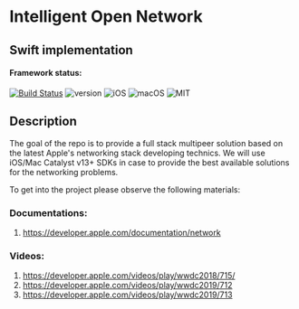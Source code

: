 # Intelligent Open Network
## Swift implementation

#### Framework status:
[![Build Status](https://app.bitrise.io/app/14cb38e60f97cfc3/status.svg?token=8mYSwhX4XyzQ0HG7PZesFQ)](https://app.bitrise.io/app/14cb38e60f97cfc3)
![version](https://img.shields.io/badge/version-0.0.1-blue)
![iOS](https://img.shields.io/badge/platform_iOS-13.0-green)
![macOS](https://img.shields.io/badge/platform_macOS-10.15-green)
![MIT](https://cocoapod-badges.herokuapp.com/l/NSStringMask/badge.png)

## Description

The goal of the repo is to provide a full stack multipeer solution based on the latest Apple's networking stack developing technics. We will use iOS/Mac Catalyst v13+ SDKs in case to provide the best available solutions for the networking problems.

To get into the project please observe the following materials:

### Documentations:
1. https://developer.apple.com/documentation/network

### Videos:
1. https://developer.apple.com/videos/play/wwdc2018/715/
2. https://developer.apple.com/videos/play/wwdc2019/712
3. https://developer.apple.com/videos/play/wwdc2019/713
